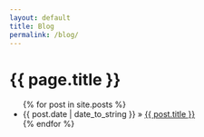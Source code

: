 ```yaml
---
layout: default
title: Blog
permalink: /blog/
---
```



# {{ page.title }}

<ul class="posts">
	{% for post in site.posts %}
	<li><span>{{ post.date | date_to_string }}</span> » <a href="{{ post.url }}" title="{{ post.title }}">{{ post.title }}</a></li>
	{% endfor %}
</ul>


